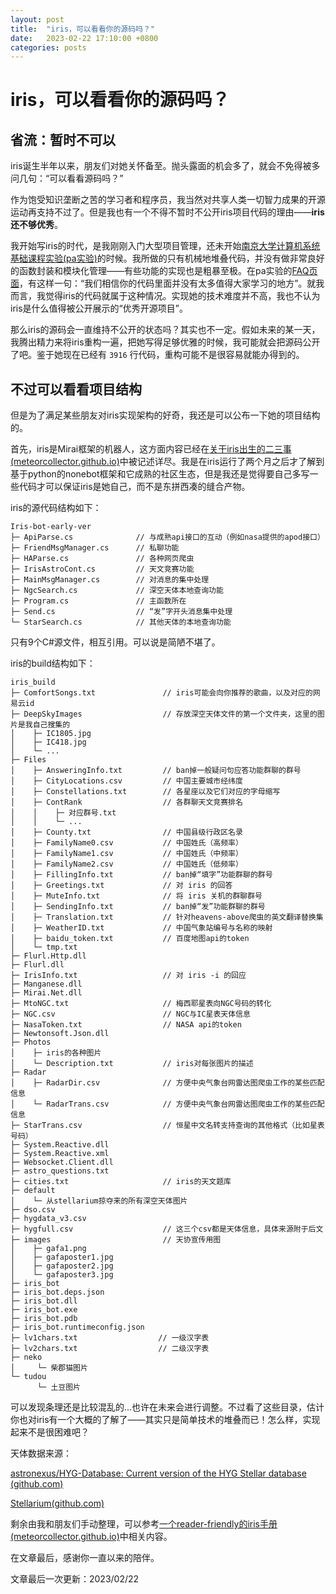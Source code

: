 ```yaml
---
layout: post
title:  "iris，可以看看你的源码吗？"
date:   2023-02-22 17:10:00 +0800
categories: posts
---
```


# iris，可以看看你的源码吗？

## 省流：暂时不可以

iris诞生半年以来，朋友们对她关怀备至。抛头露面的机会多了，就会不免得被多问几句：“可以看看源码吗？”

作为饱受知识垄断之苦的学习者和程序员，我当然对共享人类一切智力成果的开源运动再支持不过了。但是我也有一个不得不暂时不公开iris项目代码的理由——**iris还不够优秀**。

我开始写iris的时代，是我刚刚入门大型项目管理，还未开始[南京大学计算机系统基础课程实验(pa实验)](https://nju-projectn.github.io/ics-pa-gitbook/ics2022/index.html)的时候。我所做的只有机械地堆叠代码，并没有做非常良好的函数封装和模块化管理——有些功能的实现也是粗暴至极。在pa实验的[FAQ页面](https://nju-projectn.github.io/ics-pa-gitbook/ics2022/FAQ.html)，有这样一句：“我们相信你的代码里面并没有太多值得大家学习的地方”。就我而言，我觉得iris的代码就属于这种情况。实现她的技术难度并不高，我也不认为iris是什么值得被公开展示的“优秀开源项目”。

那么iris的源码会一直维持不公开的状态吗？其实也不一定。假如未来的某一天，我腾出精力来将iris重构一遍，把她写得足够优雅的时候，我可能就会把源码公开了吧。鉴于她现在已经有 `3916` 行代码，重构可能不是很容易就能办得到的。

## 不过可以看看项目结构

但是为了满足某些朋友对iris实现架构的好奇，我还是可以公布一下她的项目结构的。

首先，iris是Mirai框架的机器人，这方面内容已经在[关于iris出生的二三事 (meteorcollector.github.io)](https://meteorcollector.github.io/2022/08/the-birth-of-iris/)中被记述详尽。我是在iris运行了两个月之后才了解到基于python的nonebot框架和它成熟的社区生态，但是我还是觉得要自己多写一些代码才可以保证iris是她自己，而不是东拼西凑的缝合产物。

iris的源代码结构如下：

```
Iris-bot-early-ver
├─ ApiParse.cs              // 与成熟api接口的互动（例如nasa提供的apod接口）
├─ FriendMsgManager.cs      // 私聊功能
├─ HAParse.cs               // 各种网页爬虫
├─ IrisAstroCont.cs         // 天文竞赛功能
├─ MainMsgManager.cs        // 对消息的集中处理
├─ NgcSearch.cs             // 深空天体本地查询功能
├─ Program.cs               // 主函数所在
├─ Send.cs                  // “发”字开头消息集中处理
└─ StarSearch.cs            // 其他天体的本地查询功能
```

只有9个C#源文件，相互引用。可以说是简陋不堪了。

iris的build结构如下：

```
iris_build
├─ ComfortSongs.txt               // iris可能会向你推荐的歌曲，以及对应的网易云id
├─ DeepSkyImages                  // 存放深空天体文件的第一个文件夹，这里的图片是我自己搜集的
│    ├─ IC1805.jpg
│    ├─ IC418.jpg
│    └─ ...
├─ Files
│    ├─ AnsweringInfo.txt         // ban掉一般疑问句应答功能群聊的群号
│    ├─ CityLocations.csv         // 中国主要城市经纬度
│    ├─ Constellations.txt        // 各星座以及它们对应的字母缩写
│    ├─ ContRank                  // 各群聊天文竞赛排名
│    │    ├─ 对应群号.txt
│    │    └─ ...
│    ├─ County.txt                // 中国县级行政区名录
│    ├─ FamilyName0.csv           // 中国姓氏（高频率）
│    ├─ FamilyName1.csv           // 中国姓氏（中频率）
│    ├─ FamilyName2.csv           // 中国姓氏（低频率）
│    ├─ FillingInfo.txt           // ban掉“填字”功能群聊的群号
│    ├─ Greetings.txt             // 对 iris 的回答
│    ├─ MuteInfo.txt              // 将 iris 关机的群聊群号
│    ├─ SendingInfo.txt           // ban掉“发”功能群聊的群号
│    ├─ Translation.txt           // 针对heavens-above爬虫的英文翻译替换集
│    ├─ WeatherID.txt             // 中国气象站编号与名称的映射
│    ├─ baidu_token.txt           // 百度地图api的token
│    └─ tmp.txt
├─ Flurl.Http.dll
├─ Flurl.dll
├─ IrisInfo.txt                   // 对 iris -i 的回应
├─ Manganese.dll
├─ Mirai.Net.dll
├─ MtoNGC.txt                     // 梅西耶星表向NGC号码的转化
├─ NGC.csv                        // NGC与IC星表天体信息
├─ NasaToken.txt                  // NASA api的token
├─ Newtonsoft.Json.dll
├─ Photos
│    ├─ iris的各种图片
│    └─ Description.txt           // iris对每张图片的描述
├─ Radar
│    ├─ RadarDir.csv              // 方便中央气象台网雷达图爬虫工作的某些匹配信息
│    └─ RadarTrans.csv            // 方便中央气象台网雷达图爬虫工作的某些匹配信息
├─ StarTrans.csv                  // 恒星中文名转支持查询的其他格式（比如星表号码）
├─ System.Reactive.dll
├─ System.Reactive.xml
├─ Websocket.Client.dll
├─ astro_questions.txt
├─ cities.txt                     // iris的天文题库
├─ default
│    └─ 从stellarium掠夺来的所有深空天体图片
├─ dso.csv
├─ hygdata_v3.csv
├─ hygfull.csv                    // 这三个csv都是天体信息，具体来源附于后文
├─ images                         // 天协宣传用图
│    ├─ gafa1.png
│    ├─ gafaposter1.jpg
│    ├─ gafaposter2.jpg
│    └─ gafaposter3.jpg
├─ iris_bot
├─ iris_bot.deps.json
├─ iris_bot.dll
├─ iris_bot.exe
├─ iris_bot.pdb
├─ iris_bot.runtimeconfig.json
├─ lv1chars.txt                  // 一级汉字表
├─ lv2chars.txt                  // 二级汉字表
├─ neko
│     └─ 柴郡猫图片
└─ tudou
      └─ 土豆图片
```

可以发现条理还是比较混乱的...也许在未来会进行调整。不过看了这些目录，估计你也对iris有一个大概的了解了——其实只是简单技术的堆叠而已！怎么样，实现起来不是很困难吧？

天体数据来源：

[astronexus/HYG-Database: Current version of the HYG Stellar database (github.com)](https://github.com/astronexus/HYG-Database)

[Stellarium(github.com)](https://github.com/Stellarium/stellarium)

剩余由我和朋友们手动整理，可以参考[一个reader-friendly的iris手册 (meteorcollector.github.io)](https://meteorcollector.github.io/2022/10/iris-manual/)中相关内容。

在文章最后，感谢你一直以来的陪伴。

文章最后一次更新：2023/02/22